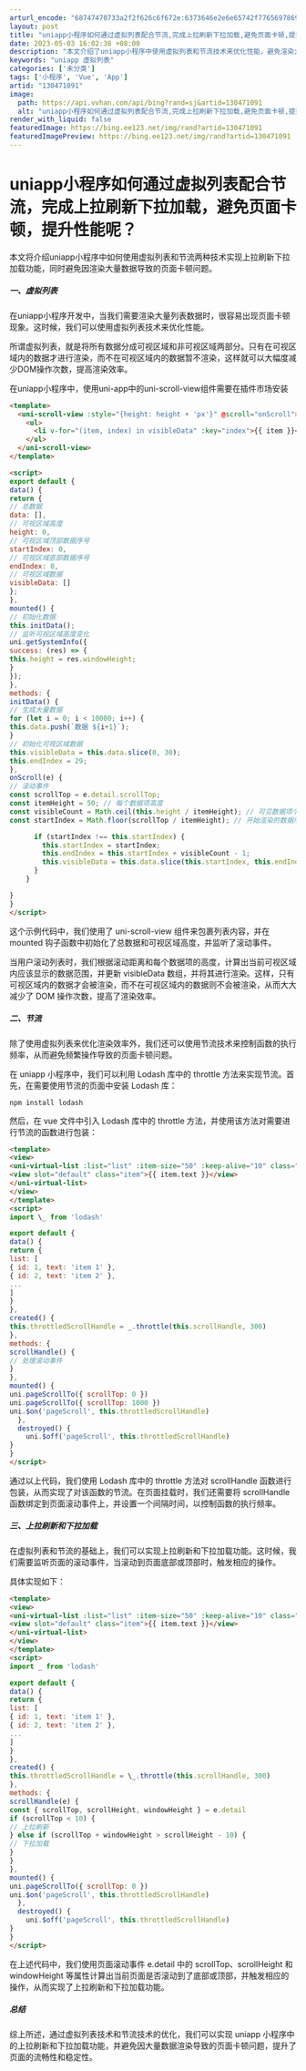 ```yaml
---
arturl_encode: "68747470733a2f2f626c6f672e:6373646e2e6e65742f77656978696e5f36333932393532342f:61727469636c652f64657461696c732f313330343731303931"
layout: post
title: "uniapp小程序如何通过虚拟列表配合节流,完成上拉刷新下拉加载,避免页面卡顿,提升性能呢"
date: 2023-05-03 16:02:38 +08:00
description: "本文介绍了uniapp小程序中使用虚拟列表和节流技术来优化性能，避免渲染大量数据导致的页面卡顿。通过"
keywords: "uniapp 虚拟列表"
categories: ['未分类']
tags: ['小程序', 'Vue', 'App']
artid: "130471091"
image:
  path: https://api.vvhan.com/api/bing?rand=sj&artid=130471091
  alt: "uniapp小程序如何通过虚拟列表配合节流,完成上拉刷新下拉加载,避免页面卡顿,提升性能呢"
render_with_liquid: false
featuredImage: https://bing.ee123.net/img/rand?artid=130471091
featuredImagePreview: https://bing.ee123.net/img/rand?artid=130471091
---
```


# uniapp小程序如何通过虚拟列表配合节流，完成上拉刷新下拉加载，避免页面卡顿，提升性能呢？

本文将介绍uniapp小程序中如何使用虚拟列表和节流两种技术实现上拉刷新下拉加载功能，同时避免因渲染大量数据导致的页面卡顿问题。

##### 一、虚拟列表

在uniapp小程序开发中，当我们需要渲染大量列表数据时，很容易出现页面卡顿现象。这时候，我们可以使用虚拟列表技术来优化性能。

所谓虚拟列表，就是将所有数据分成可视区域和非可视区域两部分。只有在可视区域内的数据才进行渲染，而不在可视区域内的数据暂不渲染，这样就可以大幅度减少DOM操作次数，提高渲染效率。

在uniapp小程序中，使用uni-app中的uni-scroll-view组件需要在插件市场安装

```html
<template>
  <uni-scroll-view :style="{height: height + 'px'}" @scroll="onScroll">
    <ul>
      <li v-for="(item, index) in visibleData" :key="index">{{ item }}</li>
    </ul>
  </uni-scroll-view>
</template>

<script>
export default {
data() {
return {
// 总数据
data: [],
// 可视区域高度
height: 0,
// 可视区域顶部数据序号
startIndex: 0,
// 可视区域底部数据序号
endIndex: 0,
// 可视区域数据
visibleData: []
};
},
mounted() {
// 初始化数据
this.initData();
// 监听可视区域高度变化
uni.getSystemInfo({
success: (res) => {
this.height = res.windowHeight;
}
});
},
methods: {
initData() {
// 生成大量数据
for (let i = 0; i < 10000; i++) {
this.data.push(`数据 ${i+1}`);
}
// 初始化可视区域数据
this.visibleData = this.data.slice(0, 30);
this.endIndex = 29;
},
onScroll(e) {
// 滚动事件
const scrollTop = e.detail.scrollTop;
const itemHeight = 50; // 每个数据项高度
const visibleCount = Math.ceil(this.height / itemHeight); // 可见数据项个数
const startIndex = Math.floor(scrollTop / itemHeight); // 开始渲染的数据序号

      if (startIndex !== this.startIndex) {
        this.startIndex = startIndex;
        this.endIndex = this.startIndex + visibleCount - 1;
        this.visibleData = this.data.slice(this.startIndex, this.endIndex + 1);
      }
    }

}
}
</script>


```

这个示例代码中，我们使用了 uni-scroll-view 组件来包裹列表内容，并在 mounted 钩子函数中初始化了总数据和可视区域高度，并监听了滚动事件。
  
当用户滚动列表时，我们根据滚动距离和每个数据项的高度，计算出当前可视区域内应该显示的数据范围，并更新 visibleData 数组，并将其进行渲染。这样，只有可视区域内的数据才会被渲染，而不在可视区域内的数据则不会被渲染，从而大大减少了 DOM 操作次数，提高了渲染效率。

##### 二、节流

除了使用虚拟列表来优化渲染效率外，我们还可以使用节流技术来控制函数的执行频率，从而避免频繁操作导致的页面卡顿问题。

在 uniapp 小程序中，我们可以利用 Lodash 库中的 throttle 方法来实现节流。首先，在需要使用节流的页面中安装 Lodash 库：

```
npm install lodash

```

然后，在 vue 文件中引入 Lodash 库中的 throttle 方法，并使用该方法对需要进行节流的函数进行包装：

```html
<template>
<view>
<uni-virtual-list :list="list" :item-size="50" :keep-alive="10" class="list">
<view slot="default" class="item">{{ item.text }}</view>
</uni-virtual-list>
</view>
</template>
<script>
import \_ from 'lodash'

export default {
data() {
return {
list: [
{ id: 1, text: 'item 1' },
{ id: 2, text: 'item 2' },
...
]
}
},
created() {
this.throttledScrollHandle = _.throttle(this.scrollHandle, 300)
},
methods: {
scrollHandle() {
// 处理滚动事件
}
},
mounted() {
uni.pageScrollTo({ scrollTop: 0 })
uni.pageScrollTo({ scrollTop: 1000 })
uni.$on('pageScroll', this.throttledScrollHandle)
  },
  destroyed() {
    uni.$off('pageScroll', this.throttledScrollHandle)
}
}
</script>

```

通过以上代码，我们使用 Lodash 库中的 throttle 方法对 scrollHandle 函数进行包装，从而实现了对该函数的节流。在页面挂载时，我们还需要将 scrollHandle 函数绑定到页面滚动事件上，并设置一个间隔时间，以控制函数的执行频率。

##### 三、上拉刷新和下拉加载

在虚拟列表和节流的基础上，我们可以实现上拉刷新和下拉加载功能。这时候，我们需要监听页面的滚动事件，当滚动到页面底部或顶部时，触发相应的操作。

具体实现如下：

```html
<template>
<view>
<uni-virtual-list :list="list" :item-size="50" :keep-alive="10" class="list">
<view slot="default" class="item">{{ item.text }}</view>
</uni-virtual-list>
</view>
</template>
<script>
import _ from 'lodash'

export default {
data() {
return {
list: [
{ id: 1, text: 'item 1' },
{ id: 2, text: 'item 2' },
...
]
}
},
created() {
this.throttledScrollHandle = \_.throttle(this.scrollHandle, 300)
},
methods: {
scrollHandle(e) {
const { scrollTop, scrollHeight, windowHeight } = e.detail
if (scrollTop < 10) {
// 上拉刷新
} else if (scrollTop + windowHeight > scrollHeight - 10) {
// 下拉加载
}
}
},
mounted() {
uni.pageScrollTo({ scrollTop: 0 })
uni.$on('pageScroll', this.throttledScrollHandle)
  },
  destroyed() {
    uni.$off('pageScroll', this.throttledScrollHandle)
}
}
</script>

```

在上述代码中，我们使用页面滚动事件 e.detail 中的 scrollTop、scrollHeight 和 windowHeight 等属性计算出当前页面是否滚动到了底部或顶部，并触发相应的操作，从而实现了上拉刷新和下拉加载功能。

##### 总结

综上所述，通过虚拟列表技术和节流技术的优化，我们可以实现 uniapp 小程序中的上拉刷新和下拉加载功能，并避免因大量数据渲染导致的页面卡顿问题，提升了页面的流畅性和稳定性。